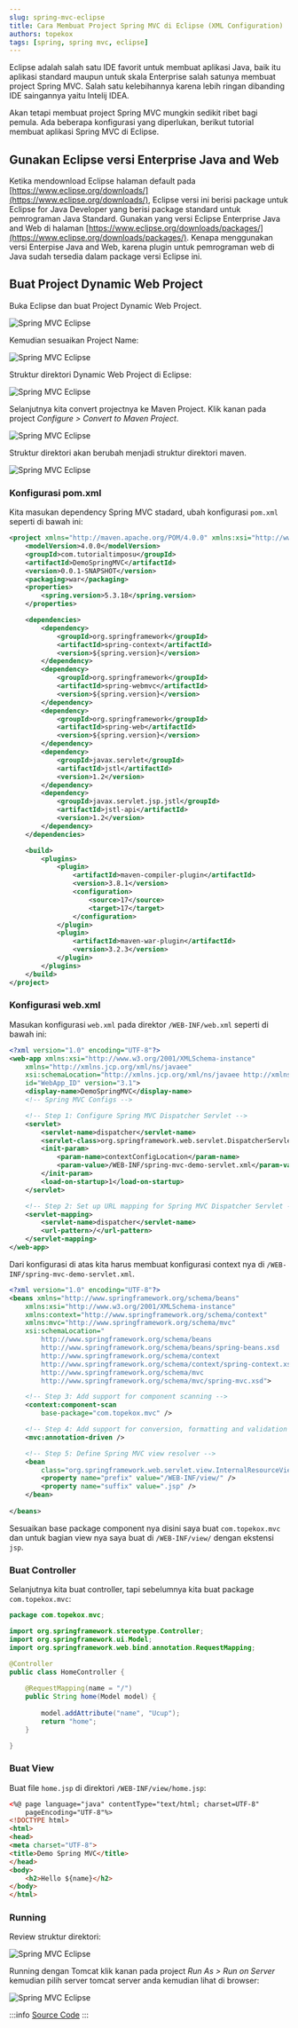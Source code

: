 ```yaml
---
slug: spring-mvc-eclipse
title: Cara Membuat Project Spring MVC di Eclipse (XML Configuration)
authors: topekox
tags: [spring, spring mvc, eclipse]
---
```


Eclipse adalah salah satu IDE favorit untuk membuat aplikasi Java, baik itu aplikasi standard maupun untuk skala Enterprise salah satunya membuat project Spring MVC. Salah satu kelebihannya karena lebih ringan dibanding IDE saingannya yaitu Intelij IDEA.

<!--truncate-->

Akan tetapi membuat project Spring MVC mungkin sedikit ribet bagi pemula. Ada beberapa konfigurasi yang diperlukan, berikut tutorial membuat aplikasi Spring MVC di Eclipse.

## Gunakan Eclipse versi Enterprise Java and Web

Ketika mendownload Eclipse halaman default pada [https://www.eclipse.org/downloads/](https://www.eclipse.org/downloads/), Eclipse versi ini berisi package untuk Eclipse for Java Developer yang berisi package standard untuk pemrograman Java Standard. Gunakan yang versi Eclipse Enterprise Java and Web di halaman [https://www.eclipse.org/downloads/packages/](https://www.eclipse.org/downloads/packages/). Kenapa menggunakan versi Enterpise Java and Web, karena plugin untuk pemrograman web di Java sudah tersedia dalam package versi Eclipse ini.

## Buat Project Dynamic Web Project

Buka Eclipse dan buat Project Dynamic Web Project.

![Spring MVC Eclipse](1.png)

Kemudian sesuaikan Project Name:

![Spring MVC Eclipse](2.png)

Struktur direktori Dynamic Web Project di Eclipse:

![Spring MVC Eclipse](3.png)

Selanjutnya kita convert projectnya ke Maven Project. Klik kanan pada project *Configure > Convert to Maven Project*.

![Spring MVC Eclipse](4.png)

Struktur direktori akan berubah menjadi struktur direktori maven.

![Spring MVC Eclipse](5.png)

### Konfigurasi pom.xml

Kita masukan dependency Spring MVC stadard, ubah konfigurasi `pom.xml` seperti di bawah ini:

```xml title=pom.xml
<project xmlns="http://maven.apache.org/POM/4.0.0" xmlns:xsi="http://www.w3.org/2001/XMLSchema-instance" xsi:schemaLocation="http://maven.apache.org/POM/4.0.0 https://maven.apache.org/xsd/maven-4.0.0.xsd">
	<modelVersion>4.0.0</modelVersion>
	<groupId>com.tutorialtimposu</groupId>
	<artifactId>DemoSpringMVC</artifactId>
	<version>0.0.1-SNAPSHOT</version>
	<packaging>war</packaging>
	<properties>
		<spring.version>5.3.18</spring.version>
	</properties>

	<dependencies>
		<dependency>
			<groupId>org.springframework</groupId>
			<artifactId>spring-context</artifactId>
			<version>${spring.version}</version>
		</dependency>
		<dependency>
			<groupId>org.springframework</groupId>
			<artifactId>spring-webmvc</artifactId>
			<version>${spring.version}</version>
		</dependency>
		<dependency>
			<groupId>org.springframework</groupId>
			<artifactId>spring-web</artifactId>
			<version>${spring.version}</version>
		</dependency>
		<dependency>
			<groupId>javax.servlet</groupId>
			<artifactId>jstl</artifactId>
			<version>1.2</version>
		</dependency>
		<dependency>
			<groupId>javax.servlet.jsp.jstl</groupId>
			<artifactId>jstl-api</artifactId>
			<version>1.2</version>
		</dependency>
	</dependencies>

	<build>
		<plugins>
			<plugin>
				<artifactId>maven-compiler-plugin</artifactId>
				<version>3.8.1</version>
				<configuration>
					<source>17</source>
					<target>17</target>
				</configuration>
			</plugin>
			<plugin>
				<artifactId>maven-war-plugin</artifactId>
				<version>3.2.3</version>
			</plugin>
		</plugins>
	</build>
</project>
```

### Konfigurasi web.xml

Masukan konfigurasi `web.xml` pada direktor `/WEB-INF/web.xml` seperti di bawah ini:

```xml title=web.xml
<?xml version="1.0" encoding="UTF-8"?>
<web-app xmlns:xsi="http://www.w3.org/2001/XMLSchema-instance"
	xmlns="http://xmlns.jcp.org/xml/ns/javaee"
	xsi:schemaLocation="http://xmlns.jcp.org/xml/ns/javaee http://xmlns.jcp.org/xml/ns/javaee/web-app_3_1.xsd"
	id="WebApp_ID" version="3.1">
	<display-name>DemoSpringMVC</display-name>
	<!-- Spring MVC Configs -->

	<!-- Step 1: Configure Spring MVC Dispatcher Servlet -->
	<servlet>
		<servlet-name>dispatcher</servlet-name>
		<servlet-class>org.springframework.web.servlet.DispatcherServlet</servlet-class>
		<init-param>
			<param-name>contextConfigLocation</param-name>
			<param-value>/WEB-INF/spring-mvc-demo-servlet.xml</param-value>
		</init-param>
		<load-on-startup>1</load-on-startup>
	</servlet>

	<!-- Step 2: Set up URL mapping for Spring MVC Dispatcher Servlet -->
	<servlet-mapping>
		<servlet-name>dispatcher</servlet-name>
		<url-pattern>/</url-pattern>
	</servlet-mapping>
</web-app>
```

Dari konfigurasi di atas kita harus membuat konfigurasi context nya di `/WEB-INF/spring-mvc-demo-servlet.xml`.

```xml title=spring-mvc-demo-servlet.xml
<?xml version="1.0" encoding="UTF-8"?>
<beans xmlns="http://www.springframework.org/schema/beans"
	xmlns:xsi="http://www.w3.org/2001/XMLSchema-instance"
	xmlns:context="http://www.springframework.org/schema/context"
	xmlns:mvc="http://www.springframework.org/schema/mvc"
	xsi:schemaLocation="
		http://www.springframework.org/schema/beans
    	http://www.springframework.org/schema/beans/spring-beans.xsd
    	http://www.springframework.org/schema/context
    	http://www.springframework.org/schema/context/spring-context.xsd
    	http://www.springframework.org/schema/mvc
        http://www.springframework.org/schema/mvc/spring-mvc.xsd">

	<!-- Step 3: Add support for component scanning -->
	<context:component-scan
		base-package="com.topekox.mvc" />

	<!-- Step 4: Add support for conversion, formatting and validation support -->
	<mvc:annotation-driven />

	<!-- Step 5: Define Spring MVC view resolver -->
	<bean
		class="org.springframework.web.servlet.view.InternalResourceViewResolver">
		<property name="prefix" value="/WEB-INF/view/" />
		<property name="suffix" value=".jsp" />
	</bean>
	
</beans>
```
Sesuaikan base package component nya disini saya buat `com.topekox.mvc` dan untuk bagian view nya saya buat di `/WEB-INF/view/` dengan ekstensi `jsp`.

### Buat Controller

Selanjutnya kita buat controller, tapi sebelumnya kita buat package `com.topekox.mvc`:

```java title=HomeController.java
package com.topekox.mvc;

import org.springframework.stereotype.Controller;
import org.springframework.ui.Model;
import org.springframework.web.bind.annotation.RequestMapping;

@Controller
public class HomeController {
	
	@RequestMapping(name = "/")
	public String home(Model model) {
		
		model.addAttribute("name", "Ucup");
		return "home";
	}

}
```

### Buat View

Buat file `home.jsp` di direktori `/WEB-INF/view/home.jsp`:

```html title=home.jsp
<%@ page language="java" contentType="text/html; charset=UTF-8"
    pageEncoding="UTF-8"%>
<!DOCTYPE html>
<html>
<head>
<meta charset="UTF-8">
<title>Demo Spring MVC</title>
</head>
<body>
	<h2>Hello ${name}</h2>
</body>
</html>
```

### Running

Review struktur direktori:

![Spring MVC Eclipse](6.png)

Running dengan Tomcat klik kanan pada project *Run As > Run on Server* kemudian pilih server tomcat server anda kemudian lihat di browser:

![Spring MVC Eclipse](7.png)

:::info
[Source Code](https://github.com/TutorialTimposu/tutorial-spring-from-blog/tree/main/SpringMVCEclipse)
:::
